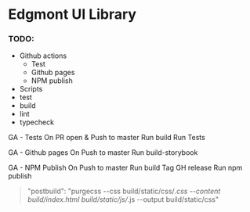 # Edgmont UI Library

### TODO:

- Github actions
  - Test
  - Github pages
  - NPM publish
- Scripts
 - test
 - build
 - lint
 - typecheck

GA - Tests
On PR open & Push to master
Run build
Run Tests

GA - Github pages
On Push to master
Run build-storybook

GA - NPM Publish
On Push to master
Run build
Tag GH release
Run npm publish


> "postbuild": "purgecss --css build/static/css/_.css --content build/index.html build/static/js/_.js --output build/static/css"
